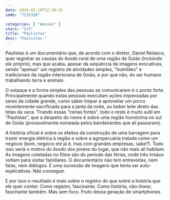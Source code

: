 ```yaml
---
date: 2018-02-10T22:30:31
imdb: "7115328"

categories: [ "movies" ]
stars: "3/5"
title: "Paulistas"
desc: "Paulistas."
---
```

Paulistas é um documentário que, de acordo com o diretor, Daniel Nolasco, quer registrar as causas do êxodo rural de uma região de Goiás (incluindo ele próprio), mas que acaba, apesar da sequência de imagens evocativas, sendo "apenas" um registro de atividades simples, "humildes" e tradicionais da região interiorana de Goiás, e por que não, do ser humano trabalhando terra e animais.

O sotaque e a forma simples das pessoas se comunicarem é o ponto forte. Principalmente quando estas pessoas executam ações impensadas por seres da cidade grande, como saber limpar a aproveitar um porco recentemente sacrificado para a janta da noite, ou beber leite direto das tetas da vaca. Tirando essas "cenas fortes", todo o resto é muito sutil em "Paulistas", que a despeito do nome é sobre uma região homônima no sul de Goiás (provavelmente nomeada pelos bandeirantes que ali passaram).

A história oficial é sobre os efeitos da construção de uma barragem para trazer energia elétrica à região e sobre a agropecuária tratada como um negócio (bom, negócio ele já é, mas com grandes empresas, sabe?). Tudo isso seria o motivo do êxodo dos jovens do lugar, que não mais ali habitam. As imagens coletadas no filme são do período das férias, onde três irmãos voltam para visitar familiares. O documentário não tem entrevistas, nem falas, nem diálogos. É uma sucessão de imagens que tenta ser auto-explicativas. Não consegue. 

E por isso o resultado é mais sobre o registro do que sobre a história que ele quer contar. Como registro, fascinante. Como história, não-linear, fascinante também. Mas sem foco. Fruto dessa geração de smartphones.
